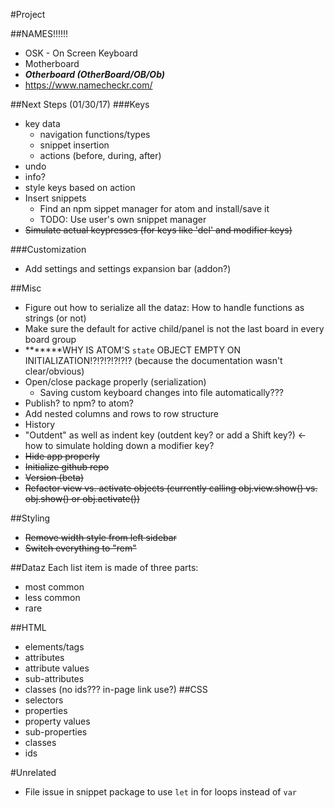 #Project

##NAMES!!!!!!
- OSK - On Screen Keyboard
- Motherboard
- ***Otherboard (OtherBoard/OB/Ob)***
- https://www.namecheckr.com/

##Next Steps (01/30/17)
###Keys
- key data
  - navigation functions/types
  - snippet insertion
  - actions (before, during, after)
- undo
- info?
- style keys based on action
- Insert snippets
  - Find an npm sippet manager for atom and install/save it
  - TODO: Use user's own snippet manager
- ~~Simulate actual keypresses (for keys like 'del' and modifier keys)~~

###Customization
- Add settings and settings expansion bar (addon?)

##Misc
- Figure out how to serialize all the dataz: How to handle functions as strings (or not)
- Make sure the default for active child/panel is not the last board in every board group
- *******WHY IS ATOM'S `state` OBJECT EMPTY ON INITIALIZATION!?!?!?!?!?!? (because the documentation wasn't clear/obvious)
- Open/close package properly (serialization)
  - Saving custom keyboard changes into file automatically???
- Publish? to npm? to atom?
- Add nested columns and rows to row structure
- History
- "Outdent" as well as indent key (outdent key? or add a Shift key?) <- how to simulate holding down a modifier key?
- ~~Hide app properly~~
- ~~Initialize github repo~~
- ~~Version (beta)~~
- ~~Refactor view vs. activate objects (currently calling obj.view.show() vs. obj.show() or obj.activate())~~

##Styling
- ~~Remove width style from left sidebar~~
- ~~Switch everything to "rem"~~

##Dataz
Each list item is made of three parts:
- most common
- less common
- rare

##HTML
- elements/tags
- attributes
- attribute values
- sub-attributes
- classes (no ids??? in-page link use?)
##CSS
- selectors
- properties
- property values
- sub-properties
- classes
- ids

#Unrelated
- File issue in snippet package to use `let` in for loops instead of `var`
